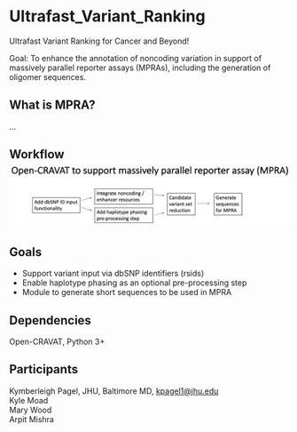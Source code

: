 # Ultrafast_Variant_Ranking
Ultrafast Variant Ranking for Cancer and Beyond!

Goal: To enhance the annotation of noncoding variation in support of massively parallel reporter assays (MPRAs), including the generation of oligomer sequences. 

## What is MPRA? 

...

## Workflow![alt text](asd2.png)

## Goals 
  
* Support variant input via dbSNP identifiers (rsids)
* Enable haplotype phasing as an optional pre-processing step
* Module to generate short sequences to be used in MPRA  

## Dependencies 

Open-CRAVAT, Python 3+

## Participants

Kymberleigh Pagel, JHU, Baltimore MD, kpagel1@jhu.edu <br>
Kyle Moad <br>
Mary Wood <br>
Arpit Mishra <br>
